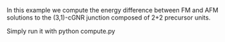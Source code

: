 In this example we compute the energy difference between FM and AFM solutions
to the (3,1)-cGNR junction composed of 2+2 precursor units.

Simply run it with
  python compute.py